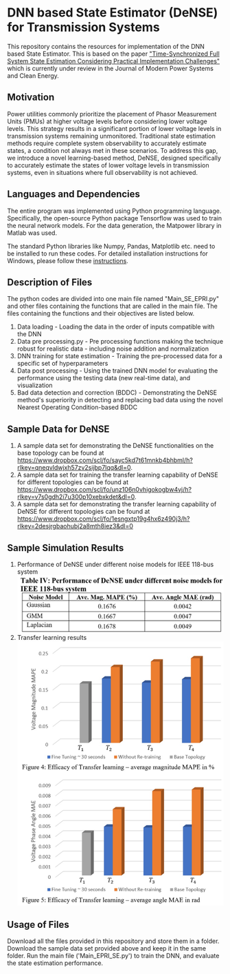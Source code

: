 # DNN based State Estimator (DeNSE) for Transmission Systems
This repository contains the resources for implementation of the DNN based State Estimator. This is based on the paper ["Time-Synchronized Full System State Estimation Considering Practical Implementation Challenges"](https://arxiv.org/abs/2212.01729) which is currently under review in the Journal of Modern Power Systems and Clean Energy.  

## Motivation
Power utilities commonly prioritize the placement of Phasor Measurement Units (PMUs) at higher voltage levels before considering lower voltage levels. This strategy results in a significant portion of lower voltage levels in transmission systems remaining unmonitored. Traditional state estimation methods require complete system observability to accurately estimate states, a condition not always met in these scenarios. To address this gap, we introduce a novel learning-based method, DeNSE, designed specifically to accurately estimate the states of lower voltage levels in transmission systems, even in situations where full observability is not achieved.
## Languages and Dependencies
The entire program was implemented using Python programming language.  Specifically, the open-source Python package Tensorflow was used to train the neural network models. For the data generation, the Matpower library in Matlab was used. 

The standard Python libraries like Numpy, Pandas, Matplotlib etc. need to be installed to run these codes. For detailed installation instructions for Windows, please follow these [instructions](https://www.tensorflow.org/install/pip#windows). 

## Description of Files
The python codes are divided into one main file named "Main_SE_EPRI.py" and other files containing the functions that are called in the main file.
The files containing the functions and their objectives are listed below.
1. Data loading - Loading the data in the order of inputs compatible with the DNN
2. Data pre processing.py - Pre processing functions making the technique robust for realistic data - including noise addition and normalization
3. DNN training for state estimation - Training the pre-processed data for a specific set of hyperparameters
4. Data post processing - Using the trained DNN model for evaluating the performance using the testing data (new real-time data), and visualization
5. Bad data detection and correction (BDDC) - Demonstrating the DeNSE method's superiority in detecting and replacing bad data using the novel Nearest Operating Condition-based BDDC

## Sample Data for DeNSE
1. A sample data set for demonstrating the DeNSE functionalities on the base topology can be found at https://www.dropbox.com/scl/fo/sayc5kd7t61mnkb4bhbml/h?rlkey=qneqvldwjxh57zv2sijbp7lqq&dl=0.
2. A sample data set for training the transfer learning capability of DeNSE for different topologies can be found at https://www.dropbox.com/scl/fo/unz106n0vhigokogbw4vj/h?rlkey=v7s0gdh2i7u300p10xebxkdet&dl=0.
3. A sample data set for demonstrating the transfer learning capability of DeNSE for different topologies can be found at https://www.dropbox.com/scl/fo/1esngxtp19g4hx6z490j3/h?rlkey=2desjrgbaohubj2a8mth8iez3&dl=0

## Sample Simulation Results
1. Performance of DeNSE under different noise models for IEEE 118-bus system
![DeNSE results](Table_IV.jpg)
2. Transfer learning results
![Transfer Learning](Figure4-5.jpg)
## Usage of Files
Download all the files provided in this repository and store them in a folder. Download the sample data set provided above and keep it in the same folder. Run the main file ('Main_EPRI_SE.py') to train the DNN, and evaluate the state estimation performance.



